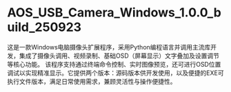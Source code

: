 # AOS_USB_Camera_Windows_1.0.0_build_250923
这是一款Windows电脑摄像头扩展程序，采用Python编程语言并调用主流库开发，集成了摄像头调用、视频录制、基础OSD（屏幕显示）文字叠加及设置调节等核心功能。   该程序支持通过终端命令控制、实时图像预览，还可进行OSD位置调试以实现精准显示。它提供两个版本：源码版本供开发使用，以及便捷的EXE可执行文件版本，满足日常使用需求，兼顾灵活性与操作便捷性。
